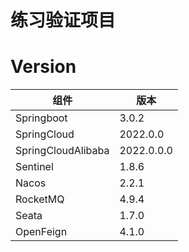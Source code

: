 # 练习验证项目

# Version

| 组件                 |版本         |
|--------------------|-----------|
| Springboot         | 3.0.2     |
| SpringCloud        | 2022.0.0  |
| SpringCloudAlibaba | 2022.0.0.0 |
| Sentinel           | 1.8.6     |
| Nacos              | 2.2.1     |
| RocketMQ           | 4.9.4     |
| Seata              | 1.7.0     |
| OpenFeign          | 4.1.0     |
